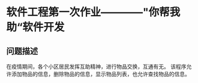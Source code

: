 # 软件工程第一次作业————"你帮我助“软件开发
## 问题描述
在疫情期间，各个小区居民发挥互助精神，进行物品交换，互通有无。
该程序允许添加物品的信息，删除物品的信息，显示物品列表，也允许查找物品的信息。
